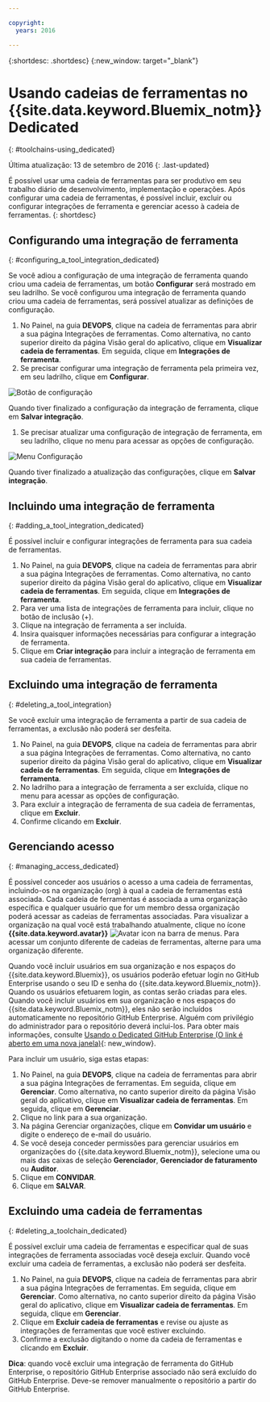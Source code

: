 ```yaml
---

copyright:
  years: 2016

---
```


{:shortdesc: .shortdesc}
{:new_window: target="_blank"}

# Usando cadeias de ferramentas no {{site.data.keyword.Bluemix_notm}} Dedicated
{: #toolchains-using_dedicated}

Última atualização: 13 de setembro de 2016
{: .last-updated}

É possível usar uma cadeia de ferramentas para ser produtivo em seu trabalho diário de desenvolvimento, implementação e operações. Após
configurar uma cadeia de ferramentas, é possível incluir, excluir ou configurar integrações de ferramenta e gerenciar acesso à cadeia de ferramentas.
{: shortdesc}

## Configurando uma integração de ferramenta
{: #configuring_a_tool_integration_dedicated}

Se você adiou a configuração de uma integração de ferramenta quando criou uma cadeia de ferramentas, um botão **Configurar** será mostrado em seu ladrilho. Se você configurou uma
integração de ferramenta quando criou uma cadeia de ferramentas, será possível atualizar as definições de configuração.

1. No Painel, na guia **DEVOPS**, clique na cadeia de ferramentas para abrir a sua página Integrações de ferramentas. Como alternativa, no canto superior direito da página Visão
geral do aplicativo, clique em **Visualizar cadeia de ferramentas**. Em seguida, clique
em **Integrações de ferramenta**.
1. Se precisar configurar uma integração de ferramenta pela primeira vez, em seu ladrilho, clique em **Configurar**.

  ![Botão de configuração
](images/toolchain_tile_configure.png)

 Quando tiver finalizado a configuração da integração de ferramenta, clique em **Salvar integração**.
 
1. Se precisar atualizar uma configuração de integração de ferramenta, em seu ladrilho, clique no menu para acessar as opções de configuração.

  ![Menu Configuração](images/toolchain_tile_menu.png)
 
 Quando tiver finalizado a atualização das configurações, clique em **Salvar integração**.

## Incluindo uma integração de ferramenta
{: #adding_a_tool_integration_dedicated}

É possível incluir e configurar integrações de ferramenta para sua cadeia de ferramentas.

1. No Painel, na guia **DEVOPS**, clique na cadeia de ferramentas para abrir a sua página Integrações de ferramentas. Como alternativa, no canto superior direito da página Visão
geral do aplicativo, clique em **Visualizar cadeia de ferramentas**. Em seguida, clique
em **Integrações de ferramenta**.
1. Para ver uma lista de integrações de ferramenta para incluir, clique no botão de inclusão (+).
1. Clique na integração de ferramenta a ser incluída.
1. Insira quaisquer informações necessárias para configurar a integração de ferramenta. 
1. Clique em **Criar integração** para incluir a integração de ferramenta em sua cadeia de ferramentas.

## Excluindo uma integração de ferramenta
{: #deleting_a_tool_integration}

Se você excluir uma integração de ferramenta a partir de sua cadeia de ferramentas, a exclusão não poderá ser desfeita. 

1. No Painel, na guia **DEVOPS**, clique na cadeia de ferramentas para abrir a sua página Integrações de ferramentas. Como alternativa, no canto superior direito da página Visão
geral do aplicativo, clique em **Visualizar cadeia de ferramentas**. Em seguida, clique
em **Integrações de ferramenta**.
1. No ladrilho para a integração de ferramenta a ser excluída, clique no menu para acessar as opções de configuração.
1. Para excluir a integração de ferramenta de sua cadeia de ferramentas, clique em **Excluir**.
1. Confirme clicando em **Excluir**. 

## Gerenciando acesso
{: #managing_access_dedicated}

É possível conceder aos usuários o acesso a uma cadeia de ferramentas, incluindo-os na organização (org) à qual a cadeia de ferramentas está
associada. Cada cadeia de ferramentas é associada a uma organização específica e qualquer usuário que for um membro dessa organização poderá
acessar as cadeias de ferramentas associadas. Para visualizar a organização na qual você está trabalhando atualmente, clique no ícone
**{{site.data.keyword.avatar}}**
![Avatar icon](../icons/i-avatar-icon.svg) na barra de menus. Para acessar um conjunto diferente de cadeias de ferramentas, alterne para uma organização diferente.

Quando você incluir usuários em sua organização e nos espaços do {{site.data.keyword.Bluemix}}, os usuários poderão efetuar login no GitHub Enterprise usando o seu ID e senha do
{{site.data.keyword.Bluemix_notm}}. Quando os usuários efetuarem login, as contas serão criadas para eles. Quando você incluir usuários em sua organização e nos espaços do
{{site.data.keyword.Bluemix_notm}}, eles não serão incluídos automaticamente no repositório GitHub Enterprise. Alguém com privilégio do administrador para o repositório deverá inclui-los. Para
obter mais informações, consulte [Usando o Dedicated GitHub Enterprise (O link é aberto em uma nova janela)](../services/ghededicated/index.html){: new_window}.

Para incluir um usuário, siga estas etapas: 

1. No Painel, na guia **DEVOPS**, clique na cadeia de ferramentas para abrir a sua página Integrações de ferramentas. Em seguida, clique
em **Gerenciar**. Como alternativa, no canto superior direito da página Visão geral do aplicativo, clique em **Visualizar cadeia de ferramentas**. Em seguida, clique em
**Gerenciar**.  
1. Clique no link para a sua organização. 
1. Na página Gerenciar organizações, clique em **Convidar um usuário** e digite o endereço de e-mail do usuário.
1. Se você deseja conceder permissões para gerenciar usuários em organizações do {{site.data.keyword.Bluemix_notm}}, selecione uma ou mais das caixas de seleção
**Gerenciador**, **Gerenciador de faturamento** ou **Auditor**.
1. Clique em **CONVIDAR**.
1. Clique em **SALVAR**.

## Excluindo uma cadeia de ferramentas
{: #deleting_a_toolchain_dedicated}

É possível excluir uma cadeia de ferramentas e especificar qual de suas integrações de ferramenta associadas você deseja excluir. Quando você excluir uma cadeia de ferramentas, a exclusão não poderá ser
desfeita.

1. No Painel, na guia **DEVOPS**, clique na cadeia de ferramentas para abrir a sua página Integrações de ferramentas. Em seguida, clique em **Gerenciar**. Como
alternativa, no canto superior direito da página Visão geral do aplicativo, clique em **Visualizar cadeia de ferramentas**. Em seguida, clique em **Gerenciar**.
1. Clique em **Excluir cadeia de ferramentas** e revise ou ajuste as integrações de ferramentas que você estiver excluindo.
1. Confirme a exclusão digitando o nome da cadeia de ferramentas e clicando em **Excluir**.

 **Dica**: quando você excluir uma integração de ferramenta do GitHub Enterprise, o repositório GitHub Enterprise associado não será excluído do GitHub Enterprise. Deve-se
remover manualmente o repositório a partir do GitHub Enterprise.
